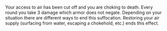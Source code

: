 Your access to air has been cut off and you are choking to death. Every round you take 3 damage which armor does not negate. Depending on your situation there are different ways to end this suffocation. Restoring your air supply (surfacing from water, escaping a chokehold, etc.) ends this effect.